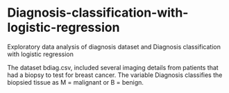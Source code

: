 # Diagnosis-classification-with-logistic-regression
Exploratory data analysis of diagnosis dataset and Diagnosis classification with logistic regression

The dataset bdiag.csv, included several imaging details from patients that had a biopsy to test for breast cancer.
The variable Diagnosis classifies the biopsied tissue as M = malignant or B = benign.

